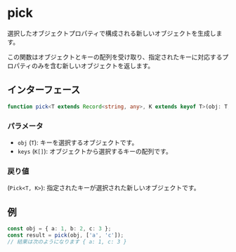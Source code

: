 # pick

選択したオブジェクトプロパティで構成される新しいオブジェクトを生成します。

この関数はオブジェクトとキーの配列を受け取り、指定されたキーに対応するプロパティのみを含む新しいオブジェクトを返します。

## インターフェース

```typescript
function pick<T extends Record<string, any>, K extends keyof T>(obj: T, keys: K[]): Pick<T, K>;
```

### パラメータ

- `obj` (`T`): キーを選択するオブジェクトです。
- `keys` (`K[]`): オブジェクトから選択するキーの配列です。

### 戻り値

(`Pick<T, K>`): 指定されたキーが選択された新しいオブジェクトです。

## 例

```typescript
const obj = { a: 1, b: 2, c: 3 };
const result = pick(obj, ['a', 'c']);
// 結果は次のようになります { a: 1, c: 3 }
```
